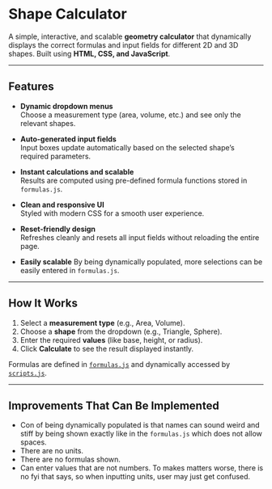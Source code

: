 # Shape Calculator

A simple, interactive, and scalable **geometry calculator** that dynamically displays the correct formulas and input fields for different 2D and 3D shapes. Built using **HTML, CSS, and JavaScript**.

---

## Features

- **Dynamic dropdown menus**  
  Choose a measurement type (area, volume, etc.) and see only the relevant shapes.

- **Auto-generated input fields**  
  Input boxes update automatically based on the selected shape’s required parameters.

- **Instant calculations and scalable**  
  Results are computed using pre-defined formula functions stored in `formulas.js`.

- **Clean and responsive UI**  
  Styled with modern CSS for a smooth user experience.

- **Reset-friendly design**  
  Refreshes cleanly and resets all input fields without reloading the entire page.

- **Easily scalable** 
  By being dynamically populated, more selections can be easily entered in `formulas.js`.

---

## How It Works

1. Select a **measurement type** (e.g., Area, Volume).  
2. Choose a **shape** from the dropdown (e.g., Triangle, Sphere).  
3. Enter the required **values** (like base, height, or radius).  
4. Click **Calculate** to see the result displayed instantly.

Formulas are defined in [`formulas.js`](./formulas.js) and dynamically accessed by [`scripts.js`](./scripts.js).

---

## Improvements That Can Be Implemented

- Con of being dynamically populated is that names can sound weird and stiff by being shown exactly like in the `formulas.js` which does not allow spaces.
- There are no units.
- There are no formulas shown.
- Can enter values that are not numbers. To makes matters worse, there is no fyi that says, so when inputting units, user may just get confused.